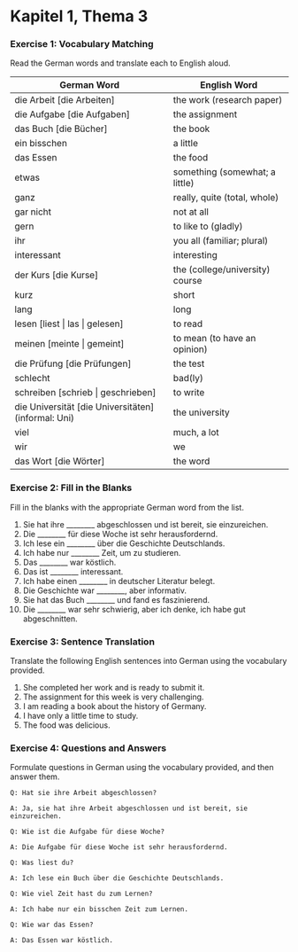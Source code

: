 # Kapitel 1, Thema 3

### Exercise 1: Vocabulary Matching

Read the German words and translate each to English aloud.

| German Word                                          | English Word                    |
| ---------------------------------------------------- | ------------------------------- |
| die Arbeit \[die Arbeiten]                           | the work (research paper)       |
| die Aufgabe \[die Aufgaben]                          | the assignment                  |
| das Buch \[die Bücher]                               | the book                        |
| ein bisschen                                         | a little                        |
| das Essen                                            | the food                        |
| etwas                                                | something (somewhat; a little)  |
| ganz                                                 | really, quite (total, whole)    |
| gar nicht                                            | not at all                      |
| gern                                                 | to like to (gladly)             |
| ihr                                                  | you all (familiar; plural)      |
| interessant                                          | interesting                     |
| der Kurs \[die Kurse]                                | the (college/university) course |
| kurz                                                 | short                           |
| lang                                                 | long                            |
| lesen \[liest \| las \| gelesen]                     | to read                         |
| meinen \[meinte \| gemeint]                          | to mean (to have an opinion)    |
| die Prüfung \[die Prüfungen]                         | the test                        |
| schlecht                                             | bad(ly)                         |
| schreiben \[schrieb \| geschrieben]                  | to write                        |
| die Universität \[die Universitäten] (informal: Uni) | the university                  |
| viel                                                 | much, a lot                     |
| wir                                                  | we                              |
| das Wort \[die Wörter]                               | the word                        |

### Exercise 2: Fill in the Blanks

Fill in the blanks with the appropriate German word from the list.

1. Sie hat ihre \_\_\_\_\_\_\_\_ abgeschlossen und ist bereit, sie einzureichen.
2. Die \_\_\_\_\_\_\_\_ für diese Woche ist sehr herausfordernd.
3. Ich lese ein \_\_\_\_\_\_\_\_ über die Geschichte Deutschlands.
4. Ich habe nur \_\_\_\_\_\_\_\_ Zeit, um zu studieren.
5. Das \_\_\_\_\_\_\_\_ war köstlich.
6. Das ist \_\_\_\_\_\_\_\_ interessant.
7. Ich habe einen \_\_\_\_\_\_\_\_ in deutscher Literatur belegt.
8. Die Geschichte war \_\_\_\_\_\_\_\_, aber informativ.
9. Sie hat das Buch \_\_\_\_\_\_\_\_ und fand es faszinierend.
10. Die \_\_\_\_\_\_\_\_ war sehr schwierig, aber ich denke, ich habe gut abgeschnitten.

### Exercise 3: Sentence Translation

Translate the following English sentences into German using the vocabulary provided.

1. She completed her work and is ready to submit it.
2. The assignment for this week is very challenging.
3. I am reading a book about the history of Germany.
4. I have only a little time to study.
5. The food was delicious.

### Exercise 4: Questions and Answers

Formulate questions in German using the vocabulary provided, and then answer them.

`Q: Hat sie ihre Arbeit abgeschlossen?`&#x20;

`A: Ja, sie hat ihre Arbeit abgeschlossen und ist bereit, sie einzureichen.`

`Q: Wie ist die Aufgabe für diese Woche?`&#x20;

`A: Die Aufgabe für diese Woche ist sehr herausfordernd.`

`Q: Was liest du?`&#x20;

`A: Ich lese ein Buch über die Geschichte Deutschlands.`

`Q: Wie viel Zeit hast du zum Lernen?`&#x20;

`A: Ich habe nur ein bisschen Zeit zum Lernen.`

`Q: Wie war das Essen?`&#x20;

`A: Das Essen war köstlich.`
